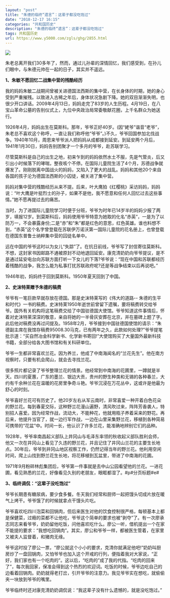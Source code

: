 ```yaml
---
layout: "post"
title: "朱德的临终“遗言”：这辈子都没吃饱过"
date: "2018-12-17 16:15"
categories: "共和国历史"
description: "朱德的临终“遗言”：这辈子都没吃饱过"
tags: 共和国历史
url: https://www.y5000.com/zgls/ghg/2855.html
---
```






![](https://img.y5000.com/uploads/allimg/160709/4-160F9153321441.jpg)

朱老总离开我们30多年了，然而，通过儿孙辈的深情回忆，我们感受到，在孙儿们眼中，与朱德元帅在一起的日子，其实并不遥远。

**1、朱敏不愿回忆二战集中营的残酷经历**

我的妈妈朱敏二战期间曾被关进德国法西斯的集中营，在长身体的时期，她的身心受到严重摧残。以致进入古稀之年后，身体状况急剧下降。她的双目渐渐失明，也很少开口讲话。2009年4月13日，妈妈走完了83岁的人生历程。4月19日，在八宝山革命公墓的告别仪式上，九位中央政治局常委敬献花圈，上千名群众为她送行。

1926年4月，妈妈出生在莫斯科。那年，爷爷正好40岁。(因“姥爷”谐音“老爷”，朱老总不喜欢这个称呼，一直让我们称呼他“爷爷”。)不久，爷爷回国参加北伐战争。1940年10月，周恩来爷爷派人把妈妈从成都接到延安。到延安两个月后，1941年1月30日，妈妈告别团聚才一个多月的爷爷，赴苏联学习。

尽管莫斯科是自己的出生之地，初来乍到的妈妈依然水土不服，先是气管炎，后又引出小时候落下的哮喘，整夜咳个不停。在国际儿童院生活了4个月，苏德战争就爆发了。刚刚脱离中国战火的妈妈，又陷入了更大的战乱。妈妈和其他20个来自各国的孩子沦为德国法西斯的小囚徒，被关进了集中营。

妈妈对集中营的残酷经历从来不提。后来，叶大鹰拍《红樱桃》采访妈妈，妈妈说：“叶大鹰是叶挺烈士的孙子，如果不是他，我不愿意和任何人回忆过去这些事情。”她不愿再提过去的痛苦。

当时，为了进国际儿童院学习时便于分班，爷爷为时年已14岁半的妈妈少报了两岁，填报12岁。到莫斯科后，妈妈使用爷爷特意为她取的化名“赤英”，一是为了以防万一，不会暴露身份;二是“赤”和“朱”都是红色的意思，红色英雄。谁也料想不到，“赤英”这个名字曾登载在苏联伊万诺沃第一国际儿童院的花名册上，也曾登载在德国东普鲁士纳粹集中营的囚徒名单中。

远在中国的爷爷这时以为女儿“失踪”了。在抗日前线，爷爷写了封信寄往莫斯科。不想，这封家书因邮路不通被原封不动地退回延安。康克清奶奶向爷爷提议，是不是通过延安电台向苏联方面打听一下女儿的下落?爷爷说：“现在中国和苏联都经历着残酷的战争，我怎么能为私事打扰苏联政府呢?还是等战争结束以后再说吧。”

1946年初，妈妈终于回到莫斯科。1950年夏天回到了中国。

  
**2、史沫特莱赠予朱德的稿费**

爷爷有一笔巨款早就存放在德国。那是史沫特莱写的《伟大的道路--
朱德的生平和时代》一书的稿费。史沫特莱1950年逝世前曾留下遗嘱，要将稿费转交给爷爷。国外有关机构将这笔稿费交给了中国驻德国大使馆。爷爷知道这件事情后，怀着对史沫特莱深深的敬意，亲自将她的一半骨灰安葬在北京，并在墓碑上题了字。此后他对稿费没再过问提及。1958年2月，爷爷接到中国驻德国使馆的请示：“朱德副主席在我馆存稿费95008.30马克，已有两年之久，此款如何处理?”爷爷提笔批示道：“买自然冶金科学新书、化学新书寄回!”大使馆购买了大量国外最新科技书籍，全部分给各大图书馆和有关科研单位。

爷爷一生都非常喜欢兰花。因为养兰，他成了中南海闻名的“兰花先生”。他在南方视察时，只要有机会爬山，就会去寻找兰花。

很多照片都记录了爷爷整理兰花的情景。他经常到中南海的花圃里，一蹲就是半天。四川的夏蕙，广东的墨兰、银边大贡，贵州的野生种类和无锡的各种春兰，大约有千余种兰花在温暖的花房里争奇斗艳。爷爷沉浸在万花丛中，这或许是他最为舒心的时刻。

爷爷喜好兰花可有历史了。他20岁左右从军云南时，非常喜爱一种开着白色花朵的野兰花。每到春夏交际，这种野兰花漫山遍野，清风吹过来，阵阵芳香袭人，特别招人喜爱。因为经常作战，流动大，不能种花，他就用瓶子养着采来的野花。再后来，他提升当官了，就一边行军作战，一边在山里采集野兰花，移植到各种简易可携带的“花盆”中。时间一长，他认识了许多兰花，能准确地辨别它们的品种。

1928年，爷爷率南昌起义部队上井冈山与毛泽东率领的秋收起义部队胜利会师，他又一次在井冈山上看见了久违的野兰花，并且记住了井冈山兰花的主要生长地点。30年后，爷爷到井冈山地区视察工作，仍然记得当年的野兰花。他利用空闲时间，爬上山找到野兰花生长地，将花移植到瓦盆里，带进了中南海的花圃。

1971年9月粉碎林彪集团后，爷爷第一件事就是去中山公园看望他的兰花。一进花圃，看见熟悉的兰花，好像看见久别的老朋友，眼眶都湿了。#p#分页标题#e#

  
**3、临终调侃：“这辈子没吃饱过”**

爷爷长期患有糖尿病，要少食多餐。冬天我们经常和厨师一起把馒头切成片放在暖气上烤干。爷爷饿了的时候就拿点干馒头片吃。  

爷爷喜欢吃四川泡菜和回锅肉，但后来医生对他的饮食控制很严格，每顿基本上都是保健菜，过瘾的菜都不让他吃，爷爷这个简单的要求也被“剥夺”了。有一次廖承志同志来看爷爷，奶奶留他吃饭，问他喜欢吃什么。廖公一听，借机提出一个在家不能提的要求：“我想吃回锅肉”。其实，廖公和爷爷一样，都被医生管着，在家里又被夫人监督着，和猪肉无缘。

爷爷这时投了廖公一票，“廖公就这个小小的要求，克清你就满足他吧!”奶奶叫厨房炒了一盘回锅肉，又怕爷爷也加入这个开戒的行列，便指着我对大家说，“正好，我们家也有一个吃肉的”。这以后，“吃肉的”成了我的代指。“吃肉的回来了”，每次我回家，保准会得到这个热烈的欢迎词。吃饭的时候，爷爷边吃自己的边看着回锅肉。奶奶就得老打岔，引开爷爷的注意力。我见爷爷实在想吃，就偷偷夹一块放到爷爷的嘴里。

爷爷临终时还对康克清奶奶调侃说：“我这辈子没有什么遗憾的，就是没吃饱过。”
